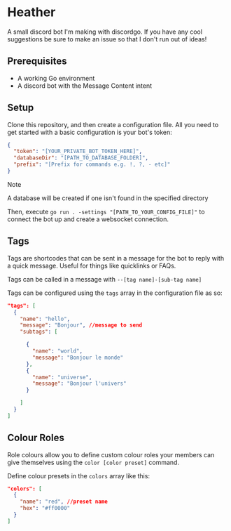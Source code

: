 # Heather
A small discord bot I'm making with discordgo. If you have any cool suggestions be sure to make an issue so that I don't run out of ideas!

## Prerequisites
- A working Go environment
- A discord bot with the Message Content intent

## Setup
Clone this repository, and then create a configuration file. All you need to get started with a basic configuration is your bot's token:
```json
{
  "token": "[YOUR_PRIVATE_BOT_TOKEN_HERE]",
  "databaseDir": "[PATH_TO_DATABASE_FOLDER]",
  "prefix": "[Prefix for commands e.g. !, ?, - etc]"
}
```
> [!NOTE]  
> A database will be created if one isn't found in the specified directory

Then, execute `go run . -settings "[PATH_TO_YOUR_CONFIG_FILE]"` to connect the bot up and create a websocket connection.

## Tags
Tags are shortcodes that can be sent in a message for the bot to reply with a quick message. Useful for things like quicklinks or FAQs.

Tags can be called in a message with `--[tag name]-[sub-tag name]`

Tags can be configured using the `tags` array in the configuration file as so:

```json
"tags": [
  {
    "name": "hello",
    "message": "Bonjour", //message to send
    "subtags": [

      {
        "name": "world",
        "message": "Bonjour le monde"
      },
      {
        "name": "universe",
        "message": "Bonjour l'univers"
      }

    ]
  }
]
```
## Colour Roles
Role colours allow you to define custom colour roles your members can give themselves using the `color [color preset]` command.

Define colour presets in the `colors` array like this:

```json
"colors": [
  {
    "name": "red", //preset name
    "hex": "#ff0000"
  }
]

